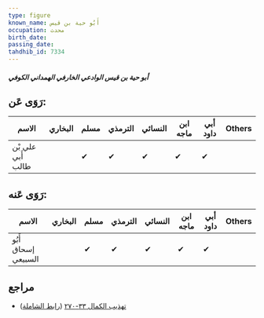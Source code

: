 ```yaml
---
type: figure
known_name: أَبُو حية بن قيس
occupation: محدث
birth_date:
passing_date:
tahdhib_id: 7334
---
```

##### أبو حية بن قيس الوادعي الخارفي الهمداني الكوفي

## رَوَى عَن:
| الاسم             | البخاري | مسلم | الترمذي | النسائي | ابن ماجه | أبي داود | Others |
| ----------------- | ------- | ---- | ------- | ------- | -------- | -------- | ------ |
| علي بْن أَبي طالب |         | ✔    | ✔       | ✔       | ✔        | ✔        |        |
## رَوَى عَنه:
| الاسم               | البخاري | مسلم | الترمذي | النسائي | ابن ماجه | أبي داود | Others |
| ------------------- | ------- | ---- | ------- | ------- | -------- | -------- | ------ |
| أَبُو إسحاق السبيعي |         | ✔    | ✔       | ✔       | ✔        | ✔        |        |
## مراجع
- [تهذيب الكمال ٣٣-٢٧٠](obsidian://open?vault=Tahdhib-al-Kamal&file=Figures/٧٣٣٤-أبو%20حية%20بن%20قيس%20الوادعي%20الخارفي%20الهمداني%20الكوفي) ([رابط الشاملة](https://shamela.ws/book/3722/17941))